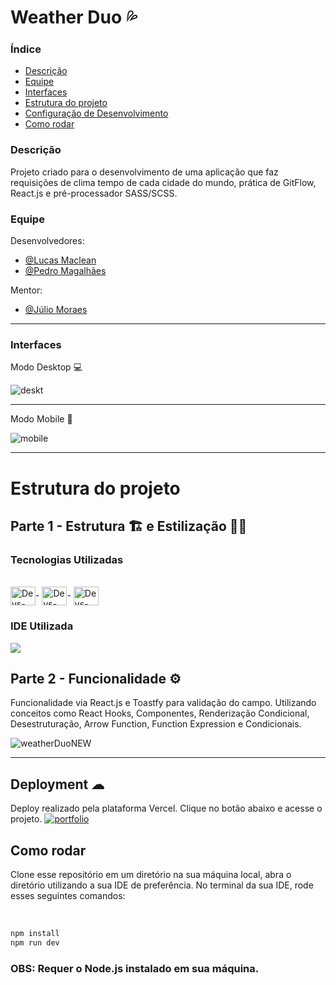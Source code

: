 # Weather Duo 💦

### Índice
<ul>
  <a href="#descrição"><li>Descrição</li></a>
  <a href="#equipe"><li>Equipe</li></a>
  <a href="#interfaces"><li>Interfaces</li></a>
  <a href="#estrutura-do-projeto"><li>Estrutura do projeto</li></a>
  <a href="#deployment-"><li>Configuração de Desenvolvimento</li></a>
  <a href="#como-rodar"><li>Como rodar</li></a>
</ul>

### Descrição
Projeto criado para o desenvolvimento de uma aplicação que faz requisições de clima tempo de cada cidade do mundo, prática de GitFlow, React.js e pré-processador SASS/SCSS.

### Equipe
Desenvolvedores: 
- [@Lucas Maclean](https://www.github.com/osmaclean)
- [@Pedro Magalhães](https://www.github.com/PedroHVMagalhaes)

Mentor: 
- [@Júlio Moraes](https://www.github.com/juliocesardemoraes)

<hr>

### Interfaces
Modo Desktop 💻

![deskt](https://github.com/DevsTechBR/weatherDuo/assets/115199808/8a1173ba-0ab4-43fa-8e33-bdd797402d2d)

<hr>

Modo Mobile 📲

![mobile](https://github.com/DevsTechBR/weatherDuo/assets/115199808/6e124831-5d8b-4625-be78-8cbbcd61f754)

<hr>

# Estrutura do projeto
## Parte 1 - Estrutura 🏗 e Estilização 👨‍🎨
### Tecnologias Utilizadas
<div style="display: inline_block"><br>
  <img align="center" alt="Devs-HTML" height="30" width="40" src="https://cdn.jsdelivr.net/gh/devicons/devicon/icons/html5/html5-original.svg">-
  <img align="center" alt="Devs-CSS" height="30" width="40" src="https://cdn.jsdelivr.net/gh/devicons/devicon/icons/sass/sass-original.svg">-
  <img align="center" alt="Devs-JavaScript" height="30" width="40" src="https://cdn.jsdelivr.net/gh/devicons/devicon/icons/react/react-original.svg">
</div>


### IDE Utilizada
<div> 
<img src="https://img.shields.io/badge/Visual_Studio_Code-0078D4?style=for-the-badge&logo=visual%20studio%20code&logoColor=white">
</div>


## Parte 2 - Funcionalidade ⚙

Funcionalidade via React.js e Toastfy para validação do campo. Utilizando conceitos como React Hooks, Componentes, Renderização Condicional, Desestruturação, Arrow Function, Function Expression e Condicionais. 

![weatherDuoNEW](https://github.com/DevsTechBR/weatherDuo/assets/115199808/5682c0a0-7edf-48db-aa29-1335b24f092f)

<hr>

## Deployment ☁

Deploy realizado pela plataforma Vercel. Clique no botão abaixo e acesse o projeto.
[![portfolio](https://img.shields.io/badge/-CLIQUE%20AQUI-yellowgreen)](https://weather-duo.vercel.app)

## Como rodar
Clone esse repositório em um diretório na sua máquina local, abra o diretório utilizando a sua IDE de preferência. No terminal da sua IDE, rode esses seguintes comandos:

<br>

```sh
npm install
npm run dev
```

### OBS: Requer o Node.js instalado em sua máquina.


